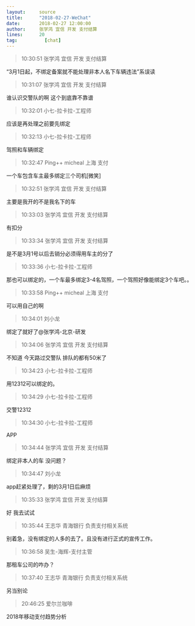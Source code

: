 ```yaml
---
layout:     source 
title:      "2018-02-27-WeChat"
date:       2018-02-27 12:00:00
author:     张学鸿 宜信 开发 支付结算 
lines:      20 
tag:		  [chat]
---
```

> 10:30:51  张学鸿 宜信 开发 支付结算   
   
“3月1日起，不绑定备案就不能处理非本人名下车辆违法”系误读  
   
> 10:31:07  张学鸿 宜信 开发 支付结算   
   
谁认识交警队的啊 这个到底靠不靠谱   
   
> 10:32:01  小七-拉卡拉-工程师  
   
应该是再处理之前要先绑定  
   
> 10:32:13  小七-拉卡拉-工程师  
   
驾照和车辆绑定  
   
> 10:32:47  Ping++ micheal 上海 支付   
   
一个车包含车主最多绑定三个司机[微笑]  
   
> 10:32:51  张学鸿 宜信 开发 支付结算   
   
主要是我开的不是我名下的车   
   
> 10:33:03  张学鸿 宜信 开发 支付结算   
   
有扣分  
   
> 10:33:34  张学鸿 宜信 开发 支付结算   
   
是不是3月1号以后去销分必须得用车主的分了  
   
> 10:33:36  小七-拉卡拉-工程师  
   
那也可以绑定的，一个车最多绑定3-4名驾照，一个驾照好像能绑定3个车吧。。  
   
> 10:33:58  Ping++ micheal 上海 支付   
   
可以用自己的啊  
   
> 10:34:01  刘小龙  
   
绑定了就好了@张学鸿-北京-研发  
   
> 10:34:06  张学鸿 宜信 开发 支付结算   
   
不知道 今天路过交警队 排队的都有50米了  
   
> 10:34:23  小七-拉卡拉-工程师  
   
用12312可以绑定的。  
   
> 10:34:29  小七-拉卡拉-工程师  
   
交警12312  
   
> 10:34:30  小七-拉卡拉-工程师  
   
APP  
   
> 10:34:44  张学鸿 宜信 开发 支付结算   
   
绑定非本人的车  没问题？  
   
> 10:34:47  刘小龙  
   
app赶紧处理了，剩的3月1日后麻烦  
   
> 10:35:33  张学鸿 宜信 开发 支付结算   
   
好 我去试试  
   
> 10:35:44  王志华 青海银行 负责支付相关系统  
   
别着急，没有绑定的人多的去了。且没有进行正式的宣传工作。  
   
> 10:36:58  吴生-海辉-支付主管  
   
那租车公司的咋办？  
   
> 10:37:40  王志华 青海银行 负责支付相关系统  
   
另当别论  
   
> 20:46:25  爱尔兰咖啡  
   
2018年移动支付趋势分析  
   
